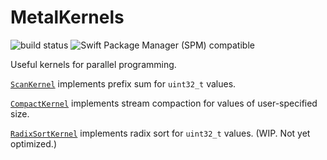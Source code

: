 # MetalKernels

![build status](https://github.com/Halfspace-LLC/MetalKernels/actions/workflows/build.yml/badge.svg)
<img src="https://img.shields.io/badge/SPM-5.3-blue.svg?style=flat"
     alt="Swift Package Manager (SPM) compatible" />

Useful kernels for parallel programming.

[`ScanKernel`](https://github.com/Halfspace-LLC/MetalKernels/blob/main/Sources/MetalKernels/include/ScanKernel.h) implements prefix sum for `uint32_t` values.

[`CompactKernel`](https://github.com/Halfspace-LLC/MetalKernels/blob/main/Sources/MetalKernels/include/CompactKernel.h) implements stream compaction for values of user-specified size.

[`RadixSortKernel`](https://github.com/Halfspace-LLC/MetalKernels/blob/main/Sources/MetalKernels/include/RadixSortKernel.h) implements radix sort for `uint32_t` values. (WIP. Not yet optimized.)
